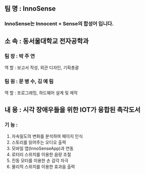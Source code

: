 ## 팀 명 : InnoSense
### InnoSense는 Innocent + Sense의 합성어 입니다.


## 소 속 : 동서울대학교 전자공학과


### 팀 장 : 박 주 연
 역 할 : 보고서 작성, 외관 디자인, 기획총괄
 
### 팀 원 : 문 병 수, 김 예 림
 역 할 : 프로그래밍, 하드웨어 설계 및 제작

## 내 용 : 시각 장애우들을 위한 IOT가 융합된 촉각도서

### 기 능 :
 1. 자속밀도의 변화를 분석하여 페이지 인식
 2. 스토리를 읽어주는 오디오 출력
 3. 모바일 앱(InnoSenseApp)과 연동
 4. 로터리 스위치를 이용한 음량 조절
 5. 진동 모터를 이용한 손 감각 자극
 6. 물리적 스위치를 이용한 효과음 출력

